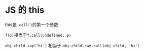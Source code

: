 # JS 的 this

this是`.call()`的第一个参数

`f(p)`相当于`f.call(undefined, p)`

`obj.child.say('hi')` 相当于 `obj.child.say.call(obj.child, 'hi')`
